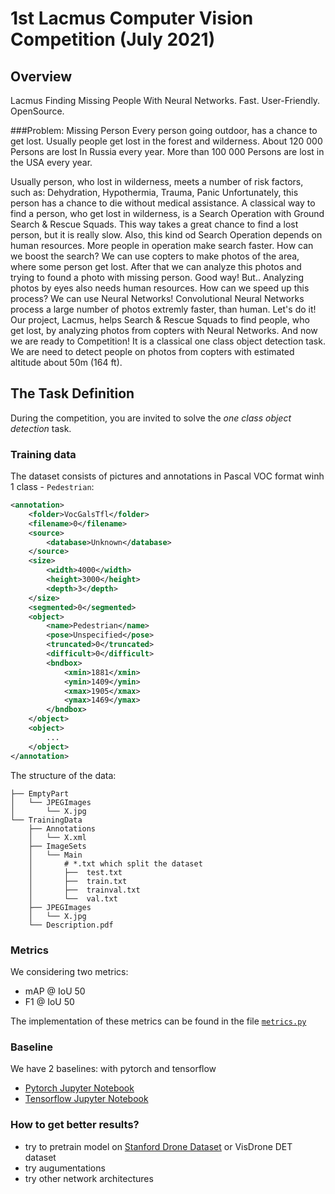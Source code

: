# 1st Lacmus Computer Vision Competition (July 2021)
## Overview
Lacmus
Finding Missing People With Neural Networks.
Fast. User-Friendly. OpenSource.

###Problem: Missing Person
Every person going outdoor, has a chance to get lost.
Usually people get lost in the forest and wilderness. 
About 120 000 Persons are lost In Russia every year.
More than 100 000 Persons are lost in the USA every year.

Usually person, who lost in wilderness, meets a number of risk factors, such as: Dehydration, Hypothermia, Trauma, Panic
Unfortunately, this person has a chance to die without medical assistance.
A classical way to find a person, who get lost in wilderness, is a Search Operation with Ground Search & Rescue Squads.
This way takes a great chance to find a lost person, but it is really slow. Also, this kind od Search Operation depends on human resources. 
More people in operation make search faster.
How can we boost the search? We can use copters to make photos of the area, where some person get lost. 
After that we can analyze this photos and trying to found a photo with missing person. Good way!
But.. Analyzing photos by eyes also needs human resources.
How can we speed up this process? We can use Neural Networks! Convolutional Neural Networks process a large number of photos extremly faster, than human.
Let's do it!
Our project, Lacmus, helps Search & Rescue Squads to find people, who get lost, by analyzing photos from copters with Neural Networks.
And now we are ready to Competition!
It is a classical one class object detection task.
We are need to detect people on photos from copters with estimated altitude about 50m (164 ft). 

## The Task Definition
During the competition, you are invited to solve the *one class object detection* task. 

### Training data
The dataset consists of pictures and annotations in Pascal VOC format winh 1 class - `Pedestrian`:

```xml
<annotation>
    <folder>VocGalsTfl</folder>
    <filename>0</filename>
    <source>
        <database>Unknown</database>
    </source>
    <size>
        <width>4000</width>
        <height>3000</height>
        <depth>3</depth>
    </size>
    <segmented>0</segmented>
    <object>
        <name>Pedestrian</name>
        <pose>Unspecified</pose>
        <truncated>0</truncated>
        <difficult>0</difficult>
        <bndbox>
            <xmin>1881</xmin>
            <ymin>1409</ymin>
            <xmax>1905</xmax>
            <ymax>1469</ymax>
        </bndbox>
    </object>
    <object>
        ...
    </object>
</annotation> 
```

The structure of the data:
```
├── EmptyPart
│   └── JPEGImages
│       └── X.jpg
└── TrainingData
    ├── Annotations
    │   └── X.xml
    ├── ImageSets
    │   └── Main 
    │       # *.txt which split the dataset
    │       ├──  test.txt
    │       ├──  train.txt
    │       ├──  trainval.txt
    │       └──  val.txt
    ├── JPEGImages
    │   └── X.jpg
    └── Description.pdf
```

### Metrics
We considering two metrics:
- mAP @ IoU 50
- F1 @ IoU 50

The implementation of these metrics can be found in the file [`metrics.py`](metrics/metrics.py)

### Baseline

We have 2 baselines: with pytorch and tensorflow

- [Pytorch Jupyter Notebook](pytorch_baseline/pytorch_baseline.ipynb)
- [Tensorflow Jupyter Notebook](tf_baseline/tf_baseline.ipynb)

### How to get better results?
- try to pretrain model on [Stanford Drone Dataset](https://cvgl.stanford.edu/projects/uav_data/) or VisDrone DET dataset
- try augumentations
- try other network architectures
